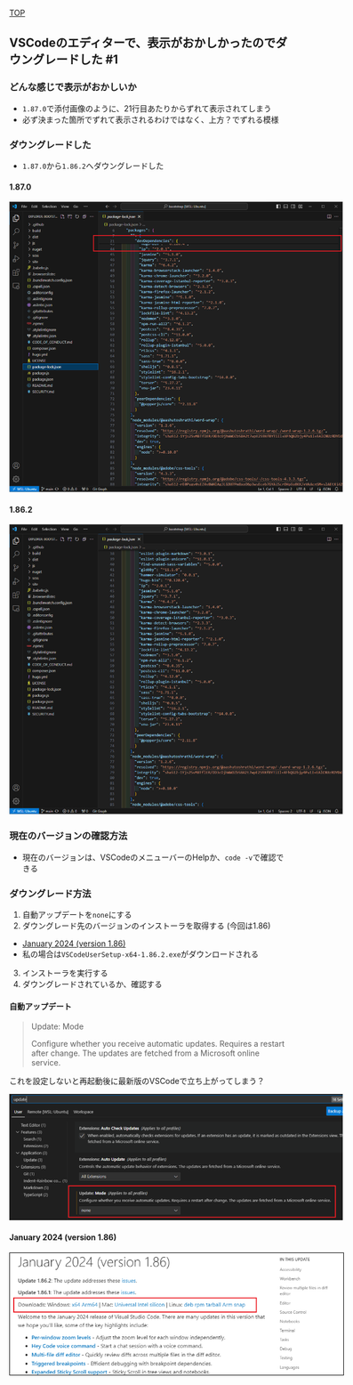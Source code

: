 [TOP](/blog/)

## VSCodeのエディターで、表示がおかしかったのでダウングレードした #1

### どんな感じで表示がおかしいか

- `1.87.0`で添付画像のように、21行目あたりからずれて表示されてしまう
- 必ず決まった箇所でずれて表示されるわけではなく、上方？でずれる模様

### ダウングレードした

- `1.87.0`から`1.86.2`へダウングレードした

#### 1.87.0

<img src="images/1/vscode-1.87.0.png" style="max-width: 600px;">

#### 1.86.2

<img src="images/1/vscode-1.86.2.png" style="max-width: 600px;">

### 現在のバージョンの確認方法

- 現在のバージョンは、VSCodeのメニューバーのHelpか、`code -v`で確認できる

### ダウングレード方法

1. 自動アップデートを`none`にする
2. ダウングレード先のバージョンのインストーラを取得する (今回は1.86)
  - [January 2024 (version 1.86)](https://code.visualstudio.com/updates/v1_86)
  - 私の場合は`VSCodeUserSetup-x64-1.86.2.exe`がダウンロードされる
3. インストーラを実行する
4. ダウングレードされているか、確認する

#### 自動アップデート

> Update: Mode
>
> Configure whether you receive automatic updates. Requires a restart after change. The updates are fetched from a Microsoft online service.

これを設定しないと再起動後に最新版のVSCodeで立ち上がってしまう？

<img src="images/1/vscode-auto-update.png" style="max-width: 600px;">

#### January 2024 (version 1.86)

<img src="images/1/v1_86.png" style="max-width: 600px; border: 1px solid #000;">
